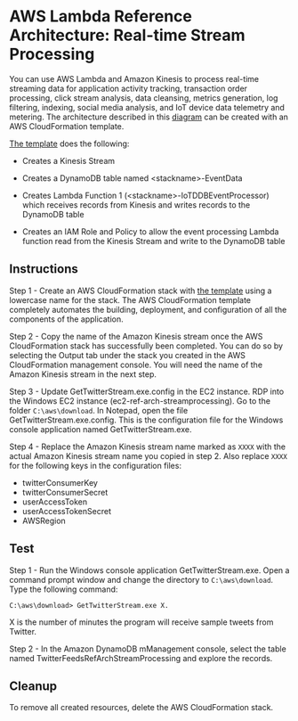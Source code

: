 
# AWS Lambda Reference Architecture: Real-time Stream Processing

You can use AWS Lambda and Amazon Kinesis to process real-time streaming data for application activity tracking, transaction order processing, click stream analysis, data cleansing, metrics generation, log filtering, indexing, social media analysis, and IoT device data telemetry and metering. The architecture described in this [diagram](https://s3.amazonaws.com/awslambda-reference-architectures/stream-processing/lambda-refarch-streamprocessing.pdf) can be created with an AWS CloudFormation template.

[The template](https://s3.amazonaws.com/awslambda-reference-architectures/stream-processing/lambda_stream_processing.template)
does the following:

-   Creates a Kinesis Stream

-   Creates a DynamoDB table named &lt;stackname&gt;-EventData

-   Creates Lambda Function 1 (&lt;stackname&gt;-IoTDDBEventProcessor)
    which receives records from Kinesis and writes records to the
    DynamoDB table

-   Creates an IAM Role and Policy to allow the event processing Lambda
    function read from the Kinesis Stream and write to the DynamoDB table

## Instructions

Step 1 -  Create an AWS CloudFormation stack with [the
template](https://s3.amazonaws.com/awslambda-reference-architectures/stream-processing/lambda-refarch-stream-processing.template) using a lowercase name for the stack. The AWS CloudFormation template completely automates the building, deployment, and configuration of all the components of the application.

Step 2 - Copy the name of the Amazon Kinesis stream once the AWS CloudFormation stack has successfully been completed. You can do so by selecting the Output tab under the stack you created in the AWS CloudFormation management console. You will need the name of the Amazon Kinesis stream in the next step.

Step 3 - Update GetTwitterStream.exe.config in the EC2 instance. RDP into the Windows EC2 instance (ec2-ref-arch-streamprocessing). Go to the folder `C:\aws\download`. In Notepad, open the file GetTwitterStream.exe.config. This is the configuration file for the Windows console application named GetTwitterStream.exe.

Step 4 - Replace the Amazon Kinesis stream name marked as `XXXX` with the actual Amazon Kinesis stream name you copied in step 2. Also replace `XXXX` for the following keys in the configuration files:

- twitterConsumerKey
- twitterConsumerSecret
- userAccessToken
- userAccessTokenSecret
- AWSRegion

## Test

Step 1 - Run the Windows console application GetTwitterStream.exe. Open a command prompt window and change the directory to `C:\aws\download`. Type the following command:

```
C:\aws\download> GetTwitterStream.exe X.
```

X is the number of minutes the program will receive sample tweets from Twitter.

Step 2 - In the Amazon DynamoDB mManagement console, select the table named TwitterFeedsRefArchStreamProcessing and explore the records.

## Cleanup

To remove all created resources, delete the AWS CloudFormation stack.
